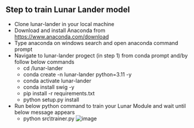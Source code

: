 ## Step to train Lunar Lander model
- Clone lunar-lander in your local machine
- Download and install Anaconda from https://www.anaconda.com/download
- Type anaconda on windows search and open anaconda command prompt
- Navigate to lunar-lander progect (in step 1) from conda prompt and/by follow below commands
    * cd <basepath>/lunar-lander
    * conda create -n lunar-lander python=3.11 -y
    * conda activate lunar-lander
    * conda install swig -y
    * pip install -r requirements.txt
    * python setup.py install
- Run below python command to train your Lunar Module and wait until below message appears
    * python src\trainer.py
  ![image](https://github.com/ThirdEyeInfo/lunar-lander/assets/93641638/40c5e8c4-f24d-44f3-b33e-c7e97a69d170)
